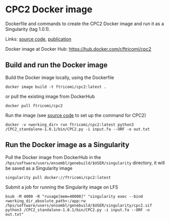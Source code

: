 # CPC2 Docker image

Dockerfile and commands to create the CPC2 Docker image and run it as a Singularity (tag 1.0.1).

Links:
[source code](https://github.com/gao-lab/CPC2_standalone),
[publication](https://academic.oup.com/nar/article/45/W1/W12/3831091)

Docker image at Docker Hub:
https://hub.docker.com/r/ftricomi/cpc2


## Build and run the Docker image

Build the Docker image locally, using the Dockerfile
```
docker image build -t ftricomi/cpc2:latest .
```
or pull the existing image from DockerHub 
```
docker pull ftricomi/cpc2
```

Run the image (see [source code](https://github.com/gao-lab/CPC2_standalone) to set up the command for CPC2)
```
docker -v <working_dir> run ftricomi/cpc2:latest python3 /CPC2_standalone-1.0.1/bin/CPC2.py -i input.fa --ORF -o out.txt
```

## Run the Docker image as a  Singularity 

Pull the Docker image from DockerHub in the `/hps/software/users/ensembl/genebuild/$USER/singularity` directory, it will be saved as a Singularity image
```
singularity pull docker://ftricomi/cpc2:latest
```

Submit a job for running the Singularity image on LFS
```
bsub -M 4000 -R "rusage[mem=40000]" "singularity exec --bind <working_dir_absolute_path>:/app:rw /hps/software/users/ensembl/genebuild/$USER/singularity/cpc2.sif python3 /CPC2_standalone-1.0.1/bin/CPC2.py -i input.fa --ORF -o out.txt"
```
